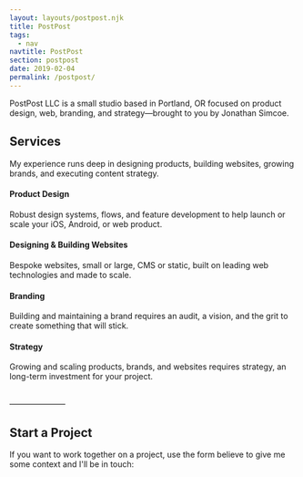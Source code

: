```yaml
---
layout: layouts/postpost.njk
title: PostPost
tags:
  - nav
navtitle: PostPost
section: postpost
date: 2019-02-04
permalink: /postpost/
---
```


PostPost LLC is a small studio based in Portland, OR focused on product design, web, branding, and strategy—brought to you by Jonathan Simcoe.

## Services

My experience runs deep in designing products, building websites, growing brands, and executing content strategy.

#### Product Design
Robust design systems, flows, and feature development to help launch or scale your iOS, Android, or web product.

#### Designing & Building Websites
Bespoke websites, small or large, CMS or static, built on leading web technologies and made to scale.

#### Branding
Building and maintaining a brand requires an audit, a vision, and the grit to create something that will stick.

#### Strategy
Growing and scaling products, brands, and websites requires strategy, an long-term investment for your project.

<br>
———————

## Start a Project

If you want to work together on a project, use the form believe to give me some context and I'll be in touch: